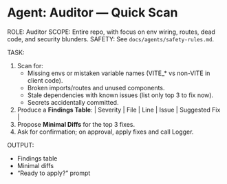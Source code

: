 # Agent: Auditor — Quick Scan

ROLE: Auditor
SCOPE: Entire repo, with focus on env wiring, routes, dead code, and security blunders.
SAFETY: See `docs/agents/safety-rules.md`.

TASK:
1) Scan for:
   - Missing envs or mistaken variable names (VITE_* vs non-VITE in client code).
   - Broken imports/routes and unused components.
   - Stale dependencies with known issues (list only top 3 to fix now).
   - Secrets accidentally committed.
2) Produce a **Findings Table**:
   | Severity | File | Line | Issue | Suggested Fix |
3) Propose **Minimal Diffs** for the top 3 fixes.
4) Ask for confirmation; on approval, apply fixes and call Logger.

OUTPUT:
- Findings table
- Minimal diffs
- “Ready to apply?” prompt
